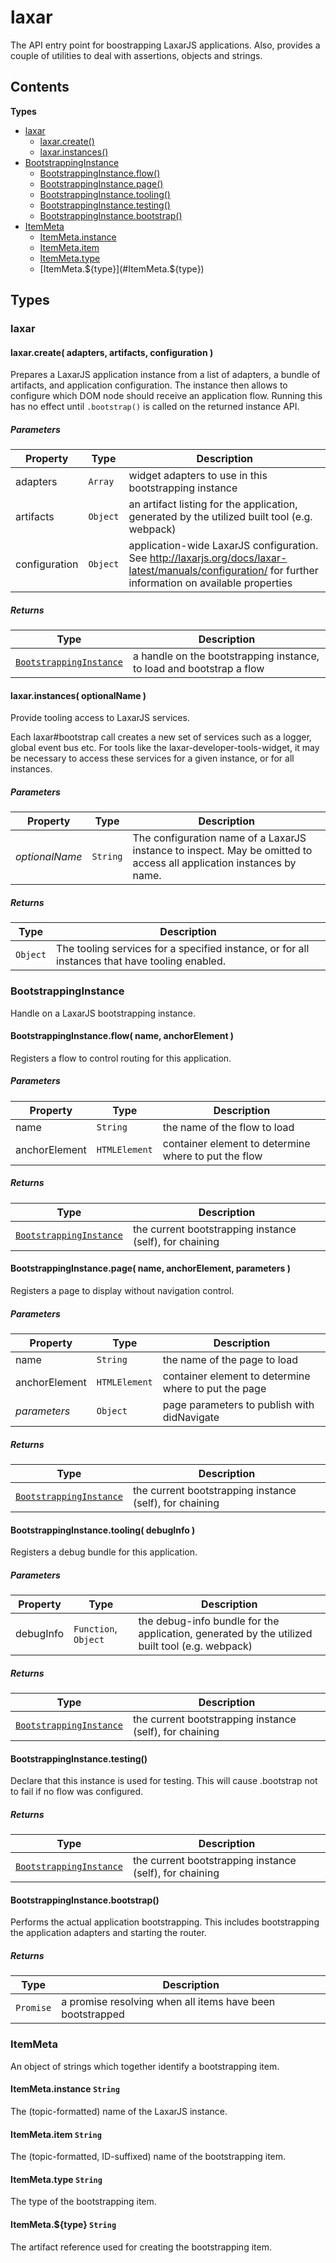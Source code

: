 
# <a id="laxar"></a>laxar

The API entry point for boostrapping LaxarJS applications.
Also, provides a couple of utilities to deal with assertions, objects and strings.

## Contents

**Types**

- [laxar](#laxar)
  - [laxar.create()](#laxar.create)
  - [laxar.instances()](#laxar.instances)
- [BootstrappingInstance](#BootstrappingInstance)
  - [BootstrappingInstance.flow()](#BootstrappingInstance.flow)
  - [BootstrappingInstance.page()](#BootstrappingInstance.page)
  - [BootstrappingInstance.tooling()](#BootstrappingInstance.tooling)
  - [BootstrappingInstance.testing()](#BootstrappingInstance.testing)
  - [BootstrappingInstance.bootstrap()](#BootstrappingInstance.bootstrap)
- [ItemMeta](#ItemMeta)
  - [ItemMeta.instance](#ItemMeta.instance)
  - [ItemMeta.item](#ItemMeta.item)
  - [ItemMeta.type](#ItemMeta.type)
  - [ItemMeta.${type}](#ItemMeta.${type})

## Types

### <a id="laxar"></a>laxar

#### <a id="laxar.create"></a>laxar.create( adapters, artifacts, configuration )

Prepares a LaxarJS application instance from a list of adapters, a bundle of artifacts, and application
configuration. The instance then allows to configure which DOM node should receive an application flow.
Running this has no effect until `.bootstrap()` is called on the returned instance API.

##### Parameters

| Property | Type | Description |
| -------- | ---- | ----------- |
| adapters | `Array` |  widget adapters to use in this bootstrapping instance |
| artifacts | `Object` |  an artifact listing for the application, generated by the utilized built tool (e.g. webpack) |
| configuration | `Object` |  application-wide LaxarJS configuration. See http://laxarjs.org/docs/laxar-latest/manuals/configuration/ for further information on available properties |

##### Returns

| Type | Description |
| ---- | ----------- |
| [`BootstrappingInstance`](#BootstrappingInstance) |  a handle on the bootstrapping instance, to load and bootstrap a flow |

#### <a id="laxar.instances"></a>laxar.instances( optionalName )

Provide tooling access to LaxarJS services.

Each laxar#bootstrap call creates a new set of services such as a logger, global event bus etc. For tools
like the laxar-developer-tools-widget, it may be necessary to access these services for a given instance,
or for all instances.

##### Parameters

| Property | Type | Description |
| -------- | ---- | ----------- |
| _optionalName_ | `String` |  The configuration name of a LaxarJS instance to inspect. May be omitted to access all application instances by name. |

##### Returns

| Type | Description |
| ---- | ----------- |
| `Object` |  The tooling services for a specified instance, or for all instances that have tooling enabled. |

### <a id="BootstrappingInstance"></a>BootstrappingInstance

Handle on a LaxarJS bootstrapping instance.

#### <a id="BootstrappingInstance.flow"></a>BootstrappingInstance.flow( name, anchorElement )

Registers a flow to control routing for this application.

##### Parameters

| Property | Type | Description |
| -------- | ---- | ----------- |
| name | `String` |  the name of the flow to load |
| anchorElement | `HTMLElement` |  container element to determine where to put the flow |

##### Returns

| Type | Description |
| ---- | ----------- |
| [`BootstrappingInstance`](#BootstrappingInstance) |  the current bootstrapping instance (self), for chaining |

#### <a id="BootstrappingInstance.page"></a>BootstrappingInstance.page( name, anchorElement, parameters )

Registers a page to display without navigation control.

##### Parameters

| Property | Type | Description |
| -------- | ---- | ----------- |
| name | `String` |  the name of the page to load |
| anchorElement | `HTMLElement` |  container element to determine where to put the page |
| _parameters_ | `Object` |  page parameters to publish with didNavigate |

##### Returns

| Type | Description |
| ---- | ----------- |
| [`BootstrappingInstance`](#BootstrappingInstance) |  the current bootstrapping instance (self), for chaining |

#### <a id="BootstrappingInstance.tooling"></a>BootstrappingInstance.tooling( debugInfo )

Registers a debug bundle for this application.

##### Parameters

| Property | Type | Description |
| -------- | ---- | ----------- |
| debugInfo | `Function`, `Object` |  the debug-info bundle for the application, generated by the utilized built tool (e.g. webpack) |

##### Returns

| Type | Description |
| ---- | ----------- |
| [`BootstrappingInstance`](#BootstrappingInstance) |  the current bootstrapping instance (self), for chaining |

#### <a id="BootstrappingInstance.testing"></a>BootstrappingInstance.testing()

Declare that this instance is used for testing.
This will cause .bootstrap not to fail if no flow was configured.

##### Returns

| Type | Description |
| ---- | ----------- |
| [`BootstrappingInstance`](#BootstrappingInstance) |  the current bootstrapping instance (self), for chaining |

#### <a id="BootstrappingInstance.bootstrap"></a>BootstrappingInstance.bootstrap()

Performs the actual application bootstrapping.
This includes bootstrapping the application adapters and starting the router.

##### Returns

| Type | Description |
| ---- | ----------- |
| `Promise` |  a promise resolving when all items have been bootstrapped |

### <a id="ItemMeta"></a>ItemMeta

An object of strings which together identify a bootstrapping item.

#### <a id="ItemMeta.instance"></a>ItemMeta.instance `String`

The (topic-formatted) name of the LaxarJS instance.
#### <a id="ItemMeta.item"></a>ItemMeta.item `String`

The (topic-formatted, ID-suffixed) name of the bootstrapping item.
#### <a id="ItemMeta.type"></a>ItemMeta.type `String`

The type of the bootstrapping item.
#### <a id="ItemMeta.${type}"></a>ItemMeta.${type} `String`

The artifact reference used for creating the bootstrapping item.
